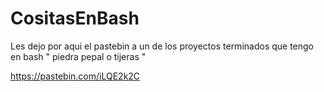 # CositasEnBash

Les dejo por aqui el pastebin a un de los proyectos terminados que tengo en bash
" piedra pepal o tijeras "

https://pastebin.com/iLQE2k2C

